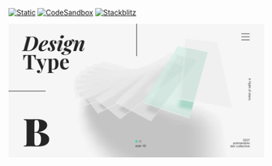 [![Static](https://img.shields.io/badge/demo-%23646CFF.svg?logo=html5&logoColor=white)](https://pmndrs.github.io/examples/raycast-cycling)
[![CodeSandbox](https://img.shields.io/badge/codesandbox-040404?logo=codesandbox&logoColor=DBDBDB)](https://codesandbox.io/s/github/pmndrs/examples/tree/main/demos/raycast-cycling)
[![Stackblitz](https://img.shields.io/badge/stackblitz-fff?logo=Stackblitz&logoColor=1389FD)](https://stackblitz.com/github/pmndrs/examples/tree/main/demos/raycast-cycling)

![](thumbnail.webp)

